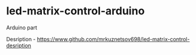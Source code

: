 # led-matrix-control-arduino
Arduino part

Desription - https://www.github.com/mrkuznetsov698/led-matrix-control-desription
